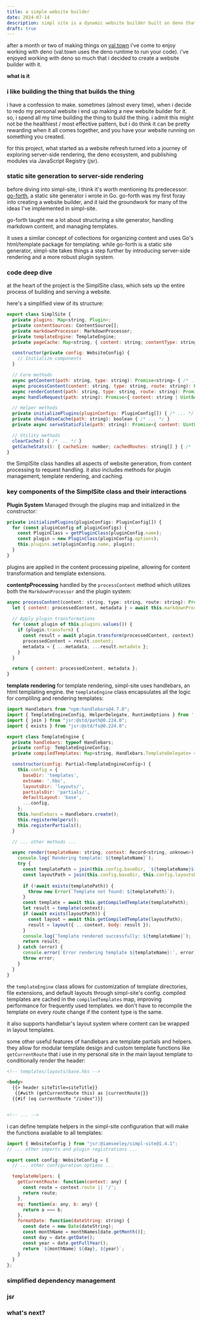 ```yaml
---
title: a simple website builder
date: 2024-07-14
description: simpl site is a dynamic website builder built on deno that features markdown, handlebars, and a plugin system for transforming content and extending templates.
draft: true
---
```





after a month or two of making things on [val.town](https://val.town) i've come to enjoy working with deno (val.town uses the deno runtime to run your code). i've enjoyed working with deno so much that i decided to create a website builder with it.

**what is it**

### i like building the thing that builds the thing

i have a confession to make. sometimes (almost every time), when i decide to redo my personal website i end up making a new website builder for it. so, i spend all my time building the thing to build the thing. i admit this might not be the healthiest / most effective pattern, but i do think it can be pretty rewarding when it all comes together, and you have your website running on something you created.

for this project, what started as a website refresh turned into a journey of exploring server-side rendering, the deno ecosystem, and publishing modules via JavaScript Registry (jsr).

### static site generation to server-side rendering

before diving into simpl-site, i think it's worth mentioning its predecessor: [go-forth](https://github.com/iamseeley/go-forth), a static site generator i wrote in Go. go-forth was my first foray into creating a website builder, and it laid the groundwork for many of the ideas I've implemented in simpl-site. 

go-forth taught me a lot about structuring a site generator, handling markdown content, and managing templates. 

it uses a similar concept of collections for organizing content and uses Go's html/template package for templating. while go-forth is a static site generator, simpl-site takes things a step further by introducing server-side rendering and a more robust plugin system.

### code deep dive

at the heart of the project is the SimplSite class, which sets up the entire process of building and serving a website.

here's a simplified view of its structure:

```javascript
export class SimplSite {
  private plugins: Map<string, Plugin>;
  private contentSources: ContentSource[];
  private markdownProcessor: MarkdownProcessor;
  private templateEngine: TemplateEngine;
  private pageCache: Map<string, { content: string; contentType: string; status: number; lastModified: number }>;

  constructor(private config: WebsiteConfig) {
    // Initialize components
  }

  // Core methods
  async getContent(path: string, type: string): Promise<string> { /* ... */ }
  async processContent(content: string, type: string, route: string): Promise<{ content: string; metadata: Metadata }> { /* ... */ }
  async renderContent(path: string, type: string, route: string): Promise<{ content: string; contentType: string; status: number }> { /* ... */ }
  async handleRequest(path: string): Promise<{ content: string | Uint8Array; contentType: string; status: number }> { /* ... */ }

  // Helper methods
  private initializePlugins(pluginConfigs: PluginConfig[]) { /* ... */ }
  private shouldUseCache(path: string): boolean { /* ... */ }
  private async serveStaticFile(path: string): Promise<{ content: Uint8Array; contentType: string } | null> { /* ... */ }

  // Utility methods
  clearCache() { /* ... */ }
  getCacheStats(): { cacheSize: number; cachedRoutes: string[] } { /* ... */ }
}
```

the SimplSite class handles all aspects of website generation, from content processing to request handling. it also includes methods for plugin management, template rendering, and caching.

### key components of the SimplSite class and their interactions

**Plugin System** Managed through the plugins map and initialized in the constructor:

```javascript
private initializePlugins(pluginConfigs: PluginConfig[]) {
  for (const pluginConfig of pluginConfigs) {
    const PluginClass = getPluginClass(pluginConfig.name);
    const plugin = new PluginClass(pluginConfig.options);
    this.plugins.set(pluginConfig.name, plugin);
  }
}
```

plugins are applied in the content processing pipeline, allowing for content transformation and template extensions.

**contentpProcessing** handled by the `processContent` method which utilizes both the `MarkdownProcessor` and the plugin system:

```javascript
async processContent(content: string, type: string, route: string): Promise<{ content: string; metadata: Metadata }> {
  let { content: processedContent, metadata } = await this.markdownProcessor.execute(content);
  
  // Apply plugin transformations
  for (const plugin of this.plugins.values()) {
    if (plugin.transform) {
      const result = await plugin.transform(processedContent, context);
      processedContent = result.content;
      metadata = { ...metadata, ...result.metadata };
    }
  }

  return { content: processedContent, metadata };
}
```

**template rendering** for template rendering, simpl-site uses handlebars, an html templating engine. the `templateEngine` class encapsulates all the logic for compliling and rendering templates:

```javascript
import Handlebars from "npm:handlebars@4.7.8";
import { TemplateEngineConfig, HelperDelegate, RuntimeOptions } from '../types.ts';
import { join } from "jsr:@std/path@0.224.0";
import { exists } from "jsr:@std/fs@0.224.0";

export class TemplateEngine {
  private handlebars: typeof Handlebars;
  private config: TemplateEngineConfig;
  private compiledTemplates: Map<string, Handlebars.TemplateDelegate> = new Map();

  constructor(config: Partial<TemplateEngineConfig>) {
    this.config = {
      baseDir: 'templates',
      extname: '.hbs',
      layoutsDir: 'layouts/',
      partialsDir: 'partials/',
      defaultLayout: 'base',
      ...config,
    };
    this.handlebars = Handlebars.create();
    this.registerHelpers();
    this.registerPartials();
  }

  // ... other methods ...

  async render(templateName: string, context: Record<string, unknown>): Promise<string> {
    console.log(`Rendering template: ${templateName}`);
    try {
      const templatePath = join(this.config.baseDir, `${templateName}${this.config.extname}`);
      const layoutPath = join(this.config.baseDir, this.config.layoutsDir, `${this.config.defaultLayout}${this.config.extname}`);
      
      if (!await exists(templatePath)) {
        throw new Error(`Template not found: ${templatePath}`);
      }
      const template = await this.getCompiledTemplate(templatePath);
      let result = template(context);
      if (await exists(layoutPath)) {
        const layout = await this.getCompiledTemplate(layoutPath);
        result = layout({ ...context, body: result });
      }
      console.log(`Template rendered successfully: ${templateName}`);
      return result;
    } catch (error) {
      console.error(`Error rendering template ${templateName}:`, error);
      throw error;
    }
  }
}
```

the `templateEngine` class allows for customization of template directories, file extensions, and default layouts through simpl-site's config. compiled templates are cached in the `compiledTemplates` map, improving performance for frequently used templates. we don't have to recompile the template on every route change if the content type is the same. 

it also supports handlebar's layout system where content can be wrapped in layout templates.

some other useful features of handlebars are template partials and helpers. they allow for modular template design and custom template functions like `getCurrentRoute` that i use in my personal site in the main layout template to conditionally render the header:

```html
<!-- templates/layouts/base.hbs -->

<body>
  {{> header siteTitle=siteTitle}}
   {{#with (getCurrentRoute this) as |currentRoute|}}
  {{#if (eq currentRoute "/index")}}


<!-- ... -->
```

i can define template helpers in the simpl-site configuration that will make the functions available to all templates:

```javascript
import { WebsiteConfig } from "jsr:@iamseeley/simpl-site@1.4.1";
// ... other imports and plugin registrations ...

export const config: WebsiteConfig = {
  // ... other configuration options ...

  templateHelpers: {
    getCurrentRoute: function(context: any) {
      const route = context.route || '/';        
      return route;
    },
    eq: function(a: any, b: any) {
      return a === b;
    },
    formatDate: function(dateString: string) {
      const date = new Date(dateString);
      const monthName = monthNames[date.getMonth()];
      const day = date.getDate();
      const year = date.getFullYear();
      return `${monthName} ${day}, ${year}`;
    }
  }
};
```

### simplified dependency management


### jsr


### what's next?
